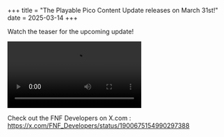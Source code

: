 +++
title = "The Playable Pico Content Update releases on March 31st!"
date = 2025-03-14
+++

Watch the teaser for the upcoming update!

<!-- more -->

<video src="/img/2025-03-14/update-teaser-pitstop-2.mp4" controls="controls">
</video>

Check out the FNF Developers on X.com : https://x.com/FNF_Developers/status/1900675154990297388
